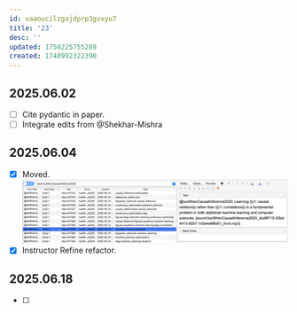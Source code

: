 ```yaml
---
id: vaaoucilzgajdprp3gvxyu7
title: '23'
desc: ''
updated: 1750225755289
created: 1748992322390
---
```

## 2025.06.02

- [ ] Cite pydantic in paper.
- [ ] Integrate edits from @Shekhar-Mishra

## 2025.06.04

- [x] Moved. ![](./assets/images/fix_cloze.md.issue-with-cloze-card-no-data-in-extra.png)
- [x] Instructor Refine refactor.

## 2025.06.18

- [ ] 